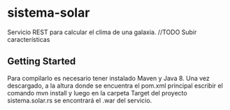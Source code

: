 # sistema-solar

Servicio REST para calcular el clima de una galaxia. //TODO Subir características 

## Getting Started

Para compilarlo es necesario tener instalado Maven y Java 8.
Una vez descargado, a la altura donde se encuentra el pom.xml principal escribir el comando mvn install y luego en la carpeta Target del proyecto sistema.solar.rs se encontrará el .war del servicio.

